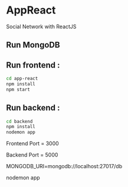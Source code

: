 # AppReact
Social Network with ReactJS


## Run MongoDB

## Run frontend :
```bash
cd app-react
npm install
npm start
```


## Run backend :
```bash
cd backend
npm install
nodemon app
```

Frontend Port = 3000

Backend Port = 5000

MONGODB_URI=mongodb://localhost:27017/db

nodemon app
